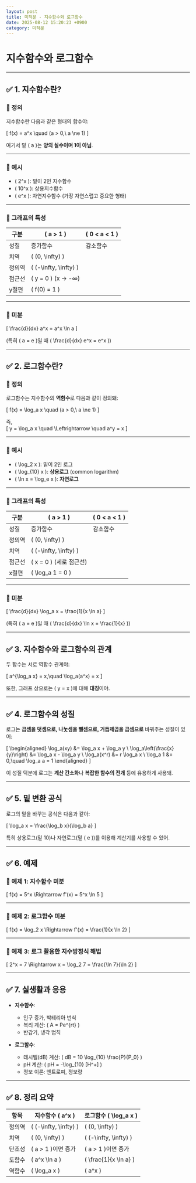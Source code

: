 ```yaml
---
layout: post
title: 미적분 - 지수함수와 로그함수
date: 2025-08-12 15:20:23 +0900
category: 미적분
---
```

# 지수함수와 로그함수

---

## ✅ 1. 지수함수란?

### 📌 정의

지수함수란 다음과 같은 형태의 함수야:

\[
f(x) = a^x \quad (a > 0,\ a \ne 1)
\]

여기서 밑 \( a \)는 **양의 실수이며 1이 아님**.

---

### 📌 예시

- \( 2^x \): 밑이 2인 지수함수
- \( 10^x \): 상용지수함수
- \( e^x \): 자연지수함수 (가장 자연스럽고 중요한 형태)

---

### 📌 그래프의 특성

| 구분 | \( a > 1 \) | \( 0 < a < 1 \) |
|------|-------------|----------------|
| 성질 | 증가함수 | 감소함수 |
| 치역 | \( (0, \infty) \) |
| 정의역 | \( (-\infty, \infty) \) |
| 점근선 | \( y = 0 \) (x → -∞) |
| y절편 | \( f(0) = 1 \) |

---

### 📌 미분

\[
\frac{d}{dx} a^x = a^x \ln a
\]

(특히 \( a = e \)일 때 \( \frac{d}{dx} e^x = e^x \))

---

## ✅ 2. 로그함수란?

### 📌 정의

로그함수는 지수함수의 **역함수**로 다음과 같이 정의돼:

\[
f(x) = \log_a x \quad (a > 0,\ a \ne 1)
\]

즉,  
\[
y = \log_a x \quad \Leftrightarrow \quad a^y = x
\]

---

### 📌 예시

- \( \log_2 x \): 밑이 2인 로그
- \( \log_{10} x \): **상용로그** (common logarithm)
- \( \ln x = \log_e x \): **자연로그**

---

### 📌 그래프의 특성

| 구분 | \( a > 1 \) | \( 0 < a < 1 \) |
|------|-------------|----------------|
| 성질 | 증가함수 | 감소함수 |
| 정의역 | \( (0, \infty) \) |
| 치역 | \( (-\infty, \infty) \) |
| 점근선 | \( x = 0 \) (세로 점근선) |
| x절편 | \( \log_a 1 = 0 \) |

---

### 📌 미분

\[
\frac{d}{dx} \log_a x = \frac{1}{x \ln a}
\]

(특히 \( a = e \)일 때 \( \frac{d}{dx} \ln x = \frac{1}{x} \))

---

## ✅ 3. 지수함수와 로그함수의 관계

두 함수는 서로 역함수 관계야:

\[
a^{\log_a x} = x,\quad \log_a(a^x) = x
\]

또한, 그래프 상으로는 \( y = x \)에 대해 **대칭**이야.

---

## ✅ 4. 로그함수의 성질

로그는 **곱셈을 덧셈으로, 나눗셈을 뺄셈으로, 거듭제곱을 곱셈으로** 바꿔주는 성질이 있어:

\[
\begin{aligned}
\log_a(xy) &= \log_a x + \log_a y \\
\log_a\left(\frac{x}{y}\right) &= \log_a x - \log_a y \\
\log_a(x^r) &= r \log_a x \\
\log_a 1 &= 0,\quad \log_a a = 1
\end{aligned}
\]

이 성질 덕분에 로그는 **계산 간소화**나 **복잡한 함수의 전개** 등에 유용하게 사용돼.

---

## ✅ 5. 밑 변환 공식

로그의 밑을 바꾸는 공식은 다음과 같아:

\[
\log_a x = \frac{\log_b x}{\log_b a}
\]

특히 상용로그(밑 10)나 자연로그(밑 \( e \))를 이용해 계산기를 사용할 수 있어.

---

## ✅ 6. 예제

### 📌 예제 1: 지수함수 미분

\[
f(x) = 5^x \Rightarrow f'(x) = 5^x \ln 5
\]

---

### 📌 예제 2: 로그함수 미분

\[
f(x) = \log_2 x \Rightarrow f'(x) = \frac{1}{x \ln 2}
\]

---

### 📌 예제 3: 로그 활용한 지수방정식 해법

\[
2^x = 7 \Rightarrow x = \log_2 7 = \frac{\ln 7}{\ln 2}
\]

---

## ✅ 7. 실생활과 응용

- **지수함수**:
  - 인구 증가, 박테리아 번식
  - 복리 계산: \( A = Pe^{rt} \)
  - 반감기, 냉각 법칙

- **로그함수**:
  - 데시벨(dB) 계산: \( dB = 10 \log_{10} \frac{P}{P_0} \)
  - pH 계산: \( pH = -\log_{10} [H^+] \)
  - 정보 이론: 엔트로피, 정보량

---

## ✅ 8. 정리 요약

| 항목 | 지수함수 \( a^x \) | 로그함수 \( \log_a x \) |
|------|---------------------|--------------------------|
| 정의역 | \( (-\infty, \infty) \) | \( (0, \infty) \) |
| 치역 | \( (0, \infty) \) | \( (-\infty, \infty) \) |
| 단조성 | \( a > 1 \)이면 증가 | \( a > 1 \)이면 증가 |
| 도함수 | \( a^x \ln a \) | \( \frac{1}{x \ln a} \) |
| 역함수 | \( \log_a x \) | \( a^x \) |
